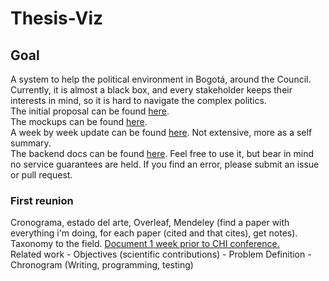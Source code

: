# Thesis-Viz

## Goal
A system to help the political environment in Bogotá, around the Council. Currently, it is almost a black box, and every stakeholder keeps their interests in mind, so it is hard to navigate the complex politics.  
The initial proposal can be found [here](https://estebandalelr.co/fileshare/ThesisProposalEstebanDalelR.pdf).   
The mockups can be found [here](https://github.com/EstebanDalelR/Thesis-Viz/tree/master/mockups).  
A week by week update can be found [here](https://docs.google.com/document/d/1xOqLoJjqx44c5HKm9PaCz22zZiXLlm0VgCGtQJDVWs8/edit?usp=sharing). Not extensive, more as a self summary.  
The backend docs can be found [here](https://github.com/EstebanDalelR/Thesis-Viz/tree/master/app/backend). Feel free to use it, but bear in mind no service guarantees are held. If you find an error, please submit an issue or pull request. 

### First reunion
Cronograma, estado del arte, Overleaf,  Mendeley (find a paper with everything i'm doing, for each paper (cited and that cites), get notes). Taxonomy to the field. [Document 1 week prior to CHI conference.](https://chi2018.acm.org/ "April 21st")  
Related work - Objectives (scientific contributions) - Problem Definition - Chronogram (Writing, programming, testing)
